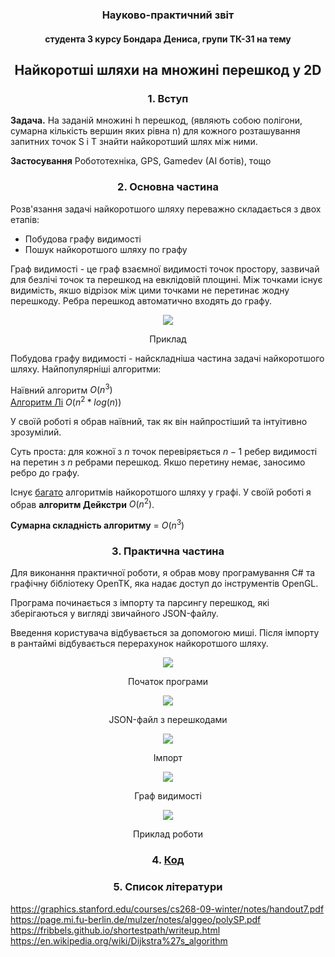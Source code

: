 ### <p align="center">Науково-практичний звіт  </p>
#### <p align="center"> студента 3 курсу Бондара Дениса, групи ТК-31 на тему</p>
## <p align="center">Найкоротші шляхи на множині перешкод у 2D </p>

### <p align="center">1. Вступ</p>

**Задача.** На заданій множині h перешкод, (являють собою полігони, сумарна кількість вершин яких рівна n) для кожного розташування запитних точок S і T знайти найкоротший шлях між ними. 

**Застосування** Робототехніка, GPS, Gamedev (AI ботів), тощо

### <p align="center">2. Основна частина</p>

Розв'язання задачі найкоротшого шляху переважно складається з двох етапів:

<ul>  
<li>Побудова графу видимості</li>  
<li>Пошук найкоротшого шляху по графу</li>  
</ul>

Граф видимості - це граф взаємної видимості точок простору, зазвичай для безлічі точок та перешкод на евклідовій площині. 
Між точками існує видимість, якшо відрізок між цими точками не перетинає жодну перешкоду. 
Ребра перешкод автоматично входять до графу.

<p align="center">
  <img src="https://github.com/DenDunno/ComputationalGeometry/blob/master/Report/graph.png?raw=true"/>
</p>

<p align="center">Приклад</p>

Побудова графу видимості - найскладніша частина задачі найкоротшого шляху.
Найпопулярніші алгоритми:

Наївний алгоритм $O(n^3)$	
[Алгоритм Лі](http://www.science.smith.edu/~istreinu/Teaching/Courses/274/Spring98/Projects/Philip/fp/algVisibility.htm) $O(n^2*log(n))$

У своїй роботі я обрав наївний, так як він найпростіший та інтуітивно зрозумілий.

Суть проста: для кожної з $n$ точок перевіряється $n - 1$ ребер видимості на перетин з $n$ ребрами перешкод. Якшо перетину немає, заносимо ребро до графу.

Існує [багато](https://uk.wikipedia.org/wiki/%D0%97%D0%B0%D0%B4%D0%B0%D1%87%D0%B0_%D0%BF%D1%80%D0%BE_%D0%BD%D0%B0%D0%B9%D0%BA%D0%BE%D1%80%D0%BE%D1%82%D1%88%D0%B8%D0%B9_%D1%88%D0%BB%D1%8F%D1%85) алгоритмів найкоротшого шляху у графі. У своїй роботі я обрав **алгоритм Дейкстри** $O(n^2)$.

**Сумарна складність алгоритму** = $O(n^3)$

### <p align="center">3. Практична частина</p>

Для виконання практичної роботи, я обрав мову програмування C# та графічну бібліотеку OpenTK, яка надає доступ до інструментів OpenGL.

Програма починається з імпорту та парсингу перешкод,  які зберігаються у вигляді звичайного JSON-файлу.

Введення користувача відбувається за допомогою миші.
Після імпорту в рантаймі відбувається перерахунок найкоротшого шляху.

<p align="center">
  <img src="https://github.com/DenDunno/ComputationalGeometry/blob/master/Report/Screenshot_1.png?raw=true"/>
</p>
<p align="center">Початок програми</p>
<p align="center">
  <img src="https://github.com/DenDunno/ComputationalGeometry/blob/master/Report/Screenshot_2.png?raw=true"/>
</p>
<p align="center">JSON-файл з перешкодами</p>
<p align="center">
  <img src="https://github.com/DenDunno/ComputationalGeometry/blob/master/Report/Screenshot_3.png?raw=true"/>
</p>
<p align="center">Імпорт</p>
<p align="center">
  <img src="https://github.com/DenDunno/ComputationalGeometry/blob/master/Report/Screenshot_5.png?raw=true"/>
</p>
<p align="center">Граф видимості</p>
<p align="center">
  <img src="https://github.com/DenDunno/ComputationalGeometry/blob/master/Report/Gif.gif?raw=true"/>
</p>
<p align="center">Приклад роботи</p>

### <p align="center">4. [Код](https://github.com/DenDunno/ComputationalGeometry)</p>
### <p align="center">5. Список літератури</p>

https://graphics.stanford.edu/courses/cs268-09-winter/notes/handout7.pdf
https://page.mi.fu-berlin.de/mulzer/notes/alggeo/polySP.pdf
https://fribbels.github.io/shortestpath/writeup.html
https://en.wikipedia.org/wiki/Dijkstra%27s_algorithm
